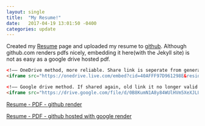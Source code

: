 ```yaml
---
layout: single
title:  "My Resume!"
date:   2017-04-19 13:01:50 -0400
categories: update
---
```


 Created my [Resume](/resume/) page and uploaded my resume to [github](https://github.com/matt555/matt555.github.io/blob/master/Matthew_Schneider_Resume.pdf).
 Although github.com renders pdfs nicely, embedding it here(with the Jekyll site) is not as easy as a google drive hosted pdf.

 ```html
<!–– OneDrive method, more reliable. Share link is seperate from generated embed link -->
<iframe src="https://onedrive.live.com/embed?cid=40AFFF97D961298E&resid=40AFFF97D961298E%2131467&authkey=ALBRyCgIwIw3x4c&em=2" width="100%" height="800" frameborder="0" scrolling="no"></iframe>

<!–– Google drive method. If shared again, old link it no longer valid :( -->
 <iframe src="https://drive.google.com/file/d/0B8KumN1A8y84WUlHVm5XeXJLUVk/preview" width="100%" height="800"></iframe>
 ```


[Resume - PDF - github render](https://github.com/matt555/matt555.github.io/blob/master/Matthew_Schneider_Resume.pdf)

[Resume - PDF - github hosted with google render](https://docs.google.com/viewer?url=https://github.com/matt555/matt555.github.io/raw/master/Matthew_Schneider_Resume.pdf)

